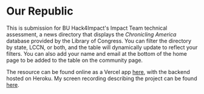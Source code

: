 # Our Republic
This is submission for BU Hack4Impact's Impact Team technical assessment, a news directory that displays the *Chronicling America* database provided by the Library of Congress. You can filter the directory by state, LCCN, or both, and the table will dynamically update to reflect your filters. You can also add your name and email at the bottom of the home page to be added to the table on the community page.

The resource can be found online as a Vercel app [here](https://our-republic.vercel.app/), with the backend hosted on Heroku. My screen recording describing the project can be found [here](https://drive.google.com/file/d/1Faw1jXbb7vqugIhDP8KfhAv1zzmtP4Ea/view?usp=sharing).

